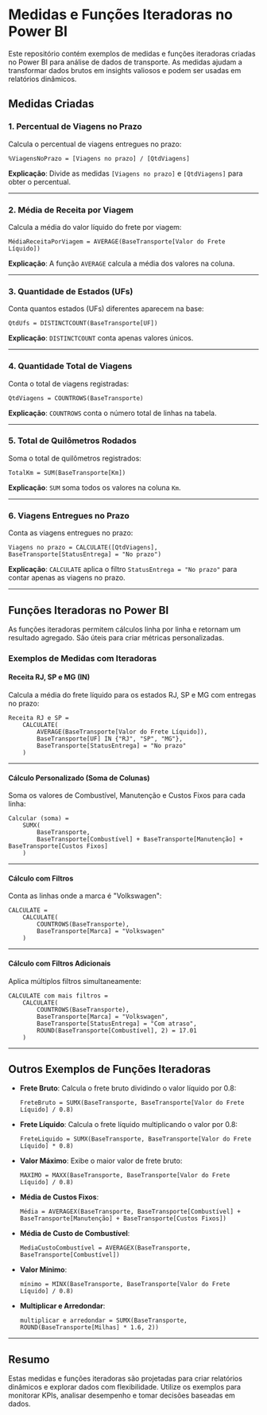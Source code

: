 
# Medidas e Funções Iteradoras no Power BI

Este repositório contém exemplos de medidas e funções iteradoras criadas no Power BI para análise de dados de transporte. As medidas ajudam a transformar dados brutos em insights valiosos e podem ser usadas em relatórios dinâmicos.

## Medidas Criadas

### 1. Percentual de Viagens no Prazo
Calcula o percentual de viagens entregues no prazo:

```DAX
%ViagensNoPrazo = [Viagens no prazo] / [QtdViagens]
```

**Explicação**: Divide as medidas `[Viagens no prazo]` e `[QtdViagens]` para obter o percentual.

---

### 2. Média de Receita por Viagem
Calcula a média do valor líquido do frete por viagem:

```DAX
MédiaReceitaPorViagem = AVERAGE(BaseTransporte[Valor do Frete Líquido])
```

**Explicação**: A função `AVERAGE` calcula a média dos valores na coluna.

---

### 3. Quantidade de Estados (UFs)
Conta quantos estados (UFs) diferentes aparecem na base:

```DAX
QtdUfs = DISTINCTCOUNT(BaseTransporte[UF])
```

**Explicação**: `DISTINCTCOUNT` conta apenas valores únicos.

---

### 4. Quantidade Total de Viagens
Conta o total de viagens registradas:

```DAX
QtdViagens = COUNTROWS(BaseTransporte)
```

**Explicação**: `COUNTROWS` conta o número total de linhas na tabela.

---

### 5. Total de Quilômetros Rodados
Soma o total de quilômetros registrados:

```DAX
TotalKm = SUM(BaseTransporte[Km])
```

**Explicação**: `SUM` soma todos os valores na coluna `Km`.

---

### 6. Viagens Entregues no Prazo
Conta as viagens entregues no prazo:

```DAX
Viagens no prazo = CALCULATE([QtdViagens], BaseTransporte[StatusEntrega] = "No prazo")
```

**Explicação**: `CALCULATE` aplica o filtro `StatusEntrega = "No prazo"` para contar apenas as viagens no prazo.

---

## Funções Iteradoras no Power BI

As funções iteradoras permitem cálculos linha por linha e retornam um resultado agregado. São úteis para criar métricas personalizadas.

### Exemplos de Medidas com Iteradoras

#### Receita RJ, SP e MG (IN)
Calcula a média do frete líquido para os estados RJ, SP e MG com entregas no prazo:

```DAX
Receita RJ e SP = 
    CALCULATE(
        AVERAGE(BaseTransporte[Valor do Frete Líquido]),
        BaseTransporte[UF] IN {"RJ", "SP", "MG"},
        BaseTransporte[StatusEntrega] = "No prazo"
    )
```

---

#### Cálculo Personalizado (Soma de Colunas)
Soma os valores de Combustível, Manutenção e Custos Fixos para cada linha:

```DAX
Calcular (soma) = 
    SUMX(
        BaseTransporte,
        BaseTransporte[Combustível] + BaseTransporte[Manutenção] + BaseTransporte[Custos Fixos]
    )
```

---

#### Cálculo com Filtros
Conta as linhas onde a marca é "Volkswagen":

```DAX
CALCULATE = 
    CALCULATE(
        COUNTROWS(BaseTransporte),
        BaseTransporte[Marca] = "Volkswagen"
    )
```

---

#### Cálculo com Filtros Adicionais
Aplica múltiplos filtros simultaneamente:

```DAX
CALCULATE com mais filtros = 
    CALCULATE(
        COUNTROWS(BaseTransporte),
        BaseTransporte[Marca] = "Volkswagen",
        BaseTransporte[StatusEntrega] = "Com atraso",
        ROUND(BaseTransporte[Combustível], 2) = 17.01
    )
```

---

## Outros Exemplos de Funções Iteradoras

- **Frete Bruto**: Calcula o frete bruto dividindo o valor líquido por 0.8:
    ```DAX
    FreteBruto = SUMX(BaseTransporte, BaseTransporte[Valor do Frete Líquido] / 0.8)
    ```

- **Frete Líquido**: Calcula o frete líquido multiplicando o valor por 0.8:
    ```DAX
    FreteLiquido = SUMX(BaseTransporte, BaseTransporte[Valor do Frete Líquido] * 0.8)
    ```

- **Valor Máximo**: Exibe o maior valor de frete bruto:
    ```DAX
    MAXIMO = MAXX(BaseTransporte, BaseTransporte[Valor do Frete Líquido] / 0.8)
    ```

- **Média de Custos Fixos**:
    ```DAX
    Média = AVERAGEX(BaseTransporte, BaseTransporte[Combustível] + BaseTransporte[Manutenção] + BaseTransporte[Custos Fixos])
    ```

- **Média de Custo de Combustível**:
    ```DAX
    MediaCustoCombustível = AVERAGEX(BaseTransporte, BaseTransporte[Combustível])
    ```

- **Valor Mínimo**:
    ```DAX
    mínimo = MINX(BaseTransporte, BaseTransporte[Valor do Frete Líquido] / 0.8)
    ```

- **Multiplicar e Arredondar**:
    ```DAX
    multiplicar e arredondar = SUMX(BaseTransporte, ROUND(BaseTransporte[Milhas] * 1.6, 2))
    ```

---

## Resumo

Estas medidas e funções iteradoras são projetadas para criar relatórios dinâmicos e explorar dados com flexibilidade. Utilize os exemplos para monitorar KPIs, analisar desempenho e tomar decisões baseadas em dados.
